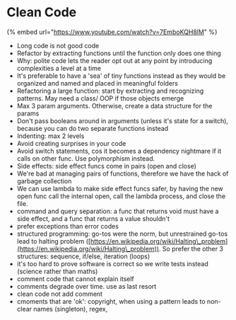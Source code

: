 # Clean Code

{% embed url="https://www.youtube.com/watch?v=7EmboKQH8lM" %}

* Long code is not good code
* Refactor by extracting functions until the function only does one thing
* Why: polite code lets the reader opt out at any point by introducing complexities a level at a time
* It's preferable to have a 'sea' of tiny functions instead as they would be organized and named and placed in meaningful folders
* Refactoring a large function: start by extracting and recognizing patterns. May need a class/ OOP if those objects emerge
* Max 3 param arguments. Otherwise, create a data structure for the params
* Don't pass booleans around in arguments (unless it's state for a switch), because you can do two separate functions instead
* Indenting: max 2 levels
* Avoid creating surprises in your code
* Avoid switch statements, cos it becomes a dependency nightmare if it calls on other func. Use polymorphism instead.
* Side effects: side effect funcs come in pairs (open and close)
* We're bad at managing pairs of functions, therefore we have the hack of garbage collection
* We can use lambda to  make side effect funcs safer, by having the new open func call the internal open, call the lambda process, and close the  file.
* command and query separation: a func that returns void must have a side effect, and a func that returns a value shouldn't
* prefer exceptions than error codes
* structured programming: go-tos were the norm, but unrestrained go-tos lead to halting problem  ([https://en.wikipedia.org/wiki/Halting\_problem](https://en.wikipedia.org/wiki/Halting\_problem)). So prefer the other 3 structures: sequence, if/else, iteration (loops)
* it's too hard to prove software is correct so we write tests instead (science rather than maths)
* comment code that cannot explain itself
* comments degrade over time. use as last resort
* clean code not add comment
* cmoments that are 'ok': copyright, when using a pattern leads to non-clear names (singleton), regex,&#x20;
